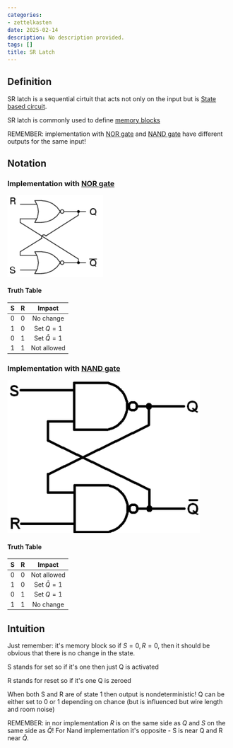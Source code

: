 ```yaml
---
categories:
- zettelkasten
date: 2025-02-14
description: No description provided.
tags: []
title: SR Latch
---
```


## Definition

SR latch is a sequential cirtuit that acts not only on the input but is [State based circuit](State%20based%20circuit).

SR latch is commonly used to define [memory blocks](memory%20blocks)

REMEMBER: implementation with [NOR gate](NOR%20gate.md) and [NAND gate](NAND%20gate.md) have different outputs for the same input! 

## Notation

### Implementation with [NOR gate](NOR%20gate.md)

![300](attachments/Pasted%20image%2020221116195210.png)

#### Truth Table

|S|R|Impact|
|:-:|:-:|:-:|
|0|0|No change|
|1|0|Set $Q=1$|
|0|1|Set $\bar{Q}=1$|
|1|1|Not allowed|

### Implementation with [NAND gate](NAND%20gate.md)

![300](attachments/Pasted%20image%2020221116204616.png)

#### Truth Table

|S|R|Impact|
|:-:|:-:|:-:|
|0|0|Not allowed|
|1|0|Set $\bar{Q}=1$|
|0|1|Set $Q=1$|
|1|1|No change|

## Intuition

Just remember: it's memory block so if $S=0,R=0$, then it should be obvious that there is no change in the state.

S stands for set so if it's one then just Q is activated

R stands for reset so if it's one Q is zeroed

When both S and R are of state 1 then output is nondeterministic! Q can be either set to 0 or 1 depending on chance (but is influenced but wire length and room noise)

REMEMBER: in nor implementation $R$ is on the same side as $Q$ and $S$ on the same side as $\bar{Q}$! For Nand implementation it's opposite - S is near Q and R near $\bar{Q}$.